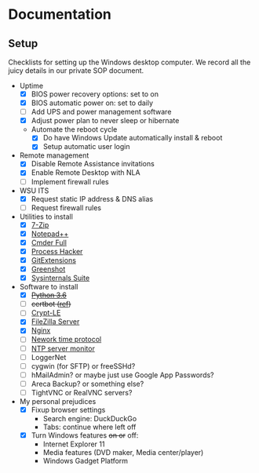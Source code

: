 # Documentation

## Setup

Checklists for setting up the Windows desktop computer. We record all the juicy
details in our private SOP document. 

* Uptime
    * [x] BIOS power recovery options: set to on
    * [x] BIOS automatic power on: set to daily
    * [ ] Add UPS and power management software
    * [x] Adjust power plan to never sleep or hibernate
    * Automate the reboot cycle
        * [x] Do have Windows Update automatically install & reboot
        * [x] Setup automatic user login
* Remote management
    * [x] Disable Remote Assistance invitations
    * [x] Enable Remote Desktop with NLA
    * [ ] Implement firewall rules
* WSU ITS
    * [x] Request static IP address & DNS alias
    * [ ] Request firewall rules
* Utilities to install
    * [x] [7-Zip](https://www.7-zip.org/)
    * [x] [Notepad++](https://notepad-plus-plus.org/download/v7.5.6.html)
    * [x] [Cmder Full](http://cmder.net/)
    * [x] [Process Hacker](https://processhacker.sourceforge.io/downloads.php)
    * [x] [GitExtensions](https://github.com/gitextensions/gitextensions)
    * [x] [Greenshot](http://getgreenshot.org/downloads/)
    * [x] [Sysinternals Suite](https://docs.microsoft.com/en-us/sysinternals/downloads/)
* Software to install
    * [x] ~~[Python 3.6](https://www.python.org/downloads/release/python-365/)~~
    * [ ] ~~certbot ([ref](https://community.letsencrypt.org/t/running-certbot-on-windows-phase-1/28348/3))~~
    * [ ] [Crypt-LE](https://github.com/do-know/Crypt-LE)
    * [x] [FileZilla Server](https://filezilla-project.org/download.php?type=server)
    * [x] [Nginx](https://nginx.org/en/download.html)
    * [ ] [Nework time protocol](https://www.meinbergglobal.com/english/sw/ntp.htm#ntp_stable)
    * [ ] [NTP server monitor](https://www.meinbergglobal.com/english/sw/ntp-server-monitor.htm)
    * [ ] LoggerNet
    * [ ] cygwin (for SFTP) or freeSSHd?
    * [ ] hMailAdmin? or maybe just use Google App Passwords?
    * [ ] Areca Backup? or something else?
    * [ ] TightVNC or RealVNC servers?
* My personal prejudices
    * [x] Fixup browser settings
        * Search engine: DuckDuckGo
        * Tabs: continue where left off
    * [x] Turn Windows features ~~on or~~ off:
        * Internet Explorer 11
        * Media features (DVD maker, Media center/player)
        * Windows Gadget Platform
        
